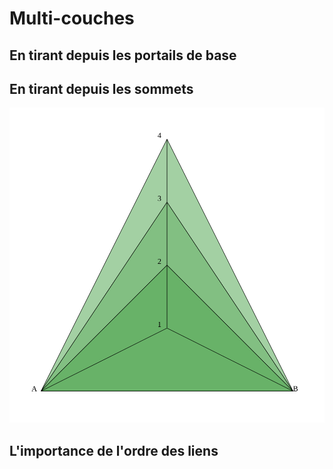 # Multi-couches

## En tirant depuis les portails de base

## En tirant depuis les sommets

![Multicouche complet](images/multicouches-complet.svg)

## L'importance de l'ordre des liens


